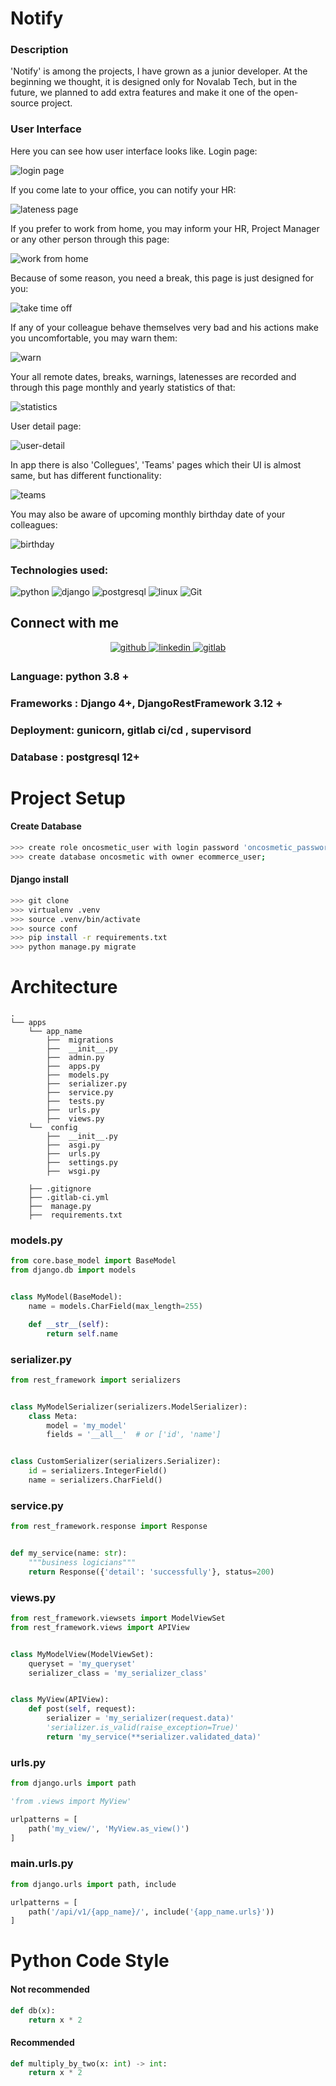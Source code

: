 # Notify  
  



### Description  
'Notify' is among the projects, I have grown as a junior developer. At the beginning we thought, it is designed only for Novalab Tech, but in the future, we planned to add extra features and make it one of the open-source project.   
  



### User Interface  
Here you can see how user interface looks like. Login page:  
  

![login page](https://user-images.githubusercontent.com/79350805/199223286-f95cd3ea-b45d-4d57-8219-861f3dcbff6f.png)  


If you come late to your office, you can notify your HR:  
  

![lateness page](https://user-images.githubusercontent.com/79350805/199223567-6f3b906d-8e64-4de8-832a-e741f833b593.png)  


If you prefer to work from home, you may inform your HR, Project Manager or any other person through this page:  
  

![work from home](https://user-images.githubusercontent.com/79350805/199223869-1cb0d399-35a2-4681-ac94-638a802e4b00.png) 


Because of some reason, you need a break, this page is just designed for you:  
  

![take time off](https://user-images.githubusercontent.com/79350805/199223942-6f4f77a1-bcd4-49fe-bc39-4e825d3e2613.png)  


If any of your colleague behave themselves very bad and his actions make you uncomfortable, you may warn them:  
  

![warn](https://user-images.githubusercontent.com/79350805/199224005-2d3871da-8446-4a26-ae4e-3864ec5bdefa.png)


Your all remote dates, breaks, warnings, latenesses are recorded and through this page monthly and yearly statistics of that:  
  

![statistics](https://user-images.githubusercontent.com/79350805/199224072-b98ad52d-5d65-4003-83a4-7ccd48edfbc3.png)  


User detail page:  
  

![user-detail](https://user-images.githubusercontent.com/79350805/199224156-6e3794be-0fa8-45c1-bf71-2f648cf2119e.png)  


In app there is also 'Collegues', 'Teams' pages which their UI is almost same, but has different functionality:  
  

![teams](https://user-images.githubusercontent.com/79350805/199224207-2b23c898-6b87-44d1-8137-018fe5c0c16d.png)  


You may also be aware of upcoming monthly birthday date of your colleagues:  
  

![birthday](https://user-images.githubusercontent.com/79350805/199224280-5794afaf-4f22-4bbb-b6a8-0b36319f7ceb.png) 


### Technologies used:
![python](https://img.shields.io/badge/-python-grey?style=for-the-badge&logo=python&logoColor=white&labelColor=306998)
![django](https://img.shields.io/badge/-django-grey?style=for-the-badge&logo=django&logoColor=white&labelColor=092e20)
![postgresql](https://img.shields.io/badge/postgre-SQL-%23000.svg?style=for-the-badge&logo=postgresql&logoColor=white)
![linux](https://img.shields.io/badge/linux-grey?style=for-the-badge&logo=linux&logoColor=white&labelColor=072c61)
![Git](https://img.shields.io/badge/git-%23F05033.svg?style=for-the-badge&logo=git&logoColor=white)

## Connect with me  
<div align="center">
<a href="https://github.com/sarvarnematullayev2001" target="_blank">
<img src=https://img.shields.io/badge/github-%2324292e.svg?&style=for-the-badge&logo=github&logoColor=white alt=github style="margin-bottom: 5px;" />
</a>
<a href="https://www.linkedin.com/in/sarvar-nematullayev-37056424b/" target="_blank">
<img src=https://img.shields.io/badge/linkedin-%231E77B5.svg?&style=for-the-badge&logo=linkedin&logoColor=white alt=linkedin style="margin-bottom: 5px;" />
</a>
<a href="https://gitlab.com/sarvarnematullayev2001" target="_blank">
<img src=https://img.shields.io/badge/gitlab-%2324292e.svg?&style=for-the-badge&logo=gitlab&logoColor=white alt=gitlab style="margin-bottom: 5px;" />
</a> 
</div>  

### Language: python 3.8 +

### Frameworks : Django 4+, DjangoRestFramework 3.12 +

### Deployment: gunicorn, gitlab ci/cd , supervisord

### Database : postgresql 12+

# Project Setup

#### Create Database

```bash
>>> create role oncosmetic_user with login password 'oncosmetic_password';
>>> create database oncosmetic with owner ecommerce_user;
```

#### Django install

```bash
>>> git clone 
>>> virtualenv .venv
>>> source .venv/bin/activate
>>> source conf
>>> pip install -r requirements.txt
>>> python manage.py migrate
```

# Architecture

```
.
└── apps
    └── app_name
        ├──  migrations
        ├──  __init__.py
        ├──  admin.py
        ├──  apps.py
        ├──  models.py
        ├──  serializer.py
        ├──  service.py
        ├──  tests.py
        ├──  urls.py
        ├──  views.py
    └──  config
        ├──  __init__.py
        ├──  asgi.py
        ├──  urls.py
        ├──  settings.py
        ├──  wsgi.py
        
    ├── .gitignore
    ├── .gitlab-ci.yml
    ├──  manage.py
    ├──  requirements.txt
```

### models.py

```python
from core.base_model import BaseModel
from django.db import models


class MyModel(BaseModel):
    name = models.CharField(max_length=255)

    def __str__(self):
        return self.name
```

### serializer.py

```python
from rest_framework import serializers


class MyModelSerializer(serializers.ModelSerializer):
    class Meta:
        model = 'my_model'
        fields = '__all__'  # or ['id', 'name']


class CustomSerializer(serializers.Serializer):
    id = serializers.IntegerField()
    name = serializers.CharField()

```

### service.py

```python
from rest_framework.response import Response


def my_service(name: str):
    """business logicians"""
    return Response({'detail': 'successfully'}, status=200)
```

### views.py

```python
from rest_framework.viewsets import ModelViewSet
from rest_framework.views import APIView


class MyModelView(ModelViewSet):
    queryset = 'my_queryset'
    serializer_class = 'my_serializer_class'


class MyView(APIView):
    def post(self, request):
        serializer = 'my_serializer(request.data)'
        'serializer.is_valid(raise_exception=True)'
        return 'my_service(**serializer.validated_data)'
```

### urls.py

```python
from django.urls import path

'from .views import MyView'

urlpatterns = [
    path('my_view/', 'MyView.as_view()')
]
```

### main.urls.py

```python
from django.urls import path, include

urlpatterns = [
    path('/api/v1/{app_name}/', include('{app_name.urls}'))
]
```

# Python Code Style

#### Not recommended

```python
def db(x):
    return x * 2
```

#### Recommended

```python
def multiply_by_two(x: int) -> int:
    return x * 2
```

